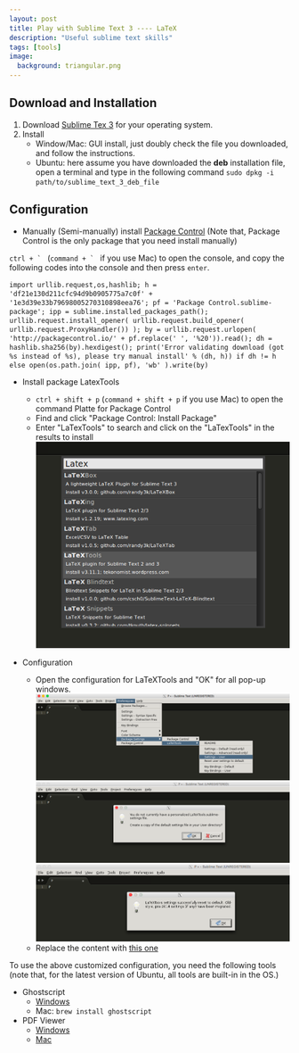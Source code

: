 ```yaml
---
layout: post
title: Play with Sublime Text 3 ---- LaTeX
description: "Useful sublime text skills"
tags: [tools]
image:
  background: triangular.png
---
```


## Download and Installation 

1. Download [Sublime Tex 3](https://www.sublimetext.com/3) for your operating system.
2. Install
	+ Window/Mac: GUI install, just doubly check the file you downloaded, and follow the instructions.
	+ Ubuntu: here assume you have downloaded the **deb** installation file, open a terminal and type in the following command `sudo dpkg -i path/to/sublime_text_3_deb_file`

## Configuration

+ Manually (Semi-manually) install [Package Control](https://packagecontrol.io/installation) (Note that, Package Control is the only package that you need install manually)

``ctrl + ` `` (``command + ` `` if you use Mac) to open the console, and copy the following codes into the console and then press `enter`.

~~~shell
import urllib.request,os,hashlib; h = 'df21e130d211cfc94d9b0905775a7c0f' + '1e3d39e33b79698005270310898eea76'; pf = 'Package Control.sublime-package'; ipp = sublime.installed_packages_path(); urllib.request.install_opener( urllib.request.build_opener( urllib.request.ProxyHandler()) ); by = urllib.request.urlopen( 'http://packagecontrol.io/' + pf.replace(' ', '%20')).read(); dh = hashlib.sha256(by).hexdigest(); print('Error validating download (got %s instead of %s), please try manual install' % (dh, h)) if dh != h else open(os.path.join( ipp, pf), 'wb' ).write(by)
~~~

+ Install package LatexTools

	- `ctrl + shift + p` (`command + shift + p` if you use Mac) to open the command Platte for Package Control 
	- Find and click "Package Control: Install Package"
	- Enter "LaTexTools" to search and click on the "LaTexTools" in the results to install
	![ ](../images/st3/latextools_install.png)

+ Configuration

	- Open the configuration for LaTeXTools and "OK" for all pop-up windows.
	  ![ ](../images/st3/latextools_conf.png)
	  ![ ](../images/st3/latextools_pop_1.png)
	  ![ ](../images/st3/latextools_pop_2.png)
	- Replace the content with [this one](https://gist.github.com/xlong88/71837d9626bba76b84a09f8629796c2e)

To use the above customized configuration, you need the following tools (note that, for the latest version of Ubuntu, all tools are built-in in the OS.)

+ Ghostscript
	- [Windows](http://www.ghostscript.com/download/gsdnld.html)
	- Mac: `brew install ghostscript`
+ PDF Viewer
	- [Windows](http://www.sumatrapdfreader.org/dl/SumatraPDF-3.1.2-64-install.exe)
	- [Mac](http://skim-app.sourceforge.net/)

		

